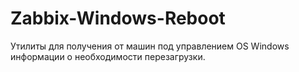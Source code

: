 # Zabbix-Windows-Reboot
Утилиты для получения от машин под управлением OS Windows информации о необходимости перезагрузки.
